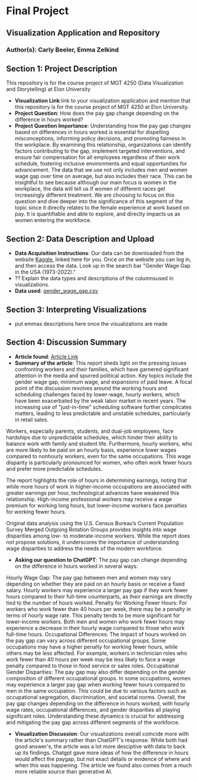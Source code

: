 # Final Project
## Visualization Application and Repository
### Author(s): Carly Beeler, Emma Zelkind

## Section 1: Project Description
This repository is for the course project of MGT 4250 (Data Visualization and Storytelling) at Elon University
- **Visualization Link**:link to your visualization application and mention that this repository is for the course project of MGT 4250 at Elon University.
- **Project Question**: How does the pay gap change depending on the difference in hours worked?
- **Project Question Importance**: Understanding how the pay gap changes based on differences in hours worked is essential for dispelling misconceptions, informing policy decisions, and promoting fairness in the workplace. By examining this relationship, organizations can identify factors contributing to the gap, implement targeted interventions, and ensure fair compensation for all employees regardless of their work schedule, fostering inclusive environments and equal opportunities for advancement. The data that we use not only includes men and women wage gap over time on average, but also includes their race. This can be insightful to see because although our main focus is women in the workplace, the data will tell us if women of different races get increasingly different treatment. We are choosing to focus on this question and dive deeper into the significance of this segment of the topic since it directly relates to the female experience at work based on pay. It is quantifiable and able to explore, and directly impacts us as women entering the workforce.


## Section 2: Data Description and Upload
- **Data Acquisition Instructions**: Our data can be downloaded from the website [Kaggle](https://www.kaggle.com/), linked here for you. Once on the website you can log in, and then access the data. Look up in the search bar "Gender Wage Gap in the USA (1973-2022)."
- ??  Explain the data types and descriptions of the columnsused in visualizations.
- **Data used**: [gender_wage_gap.csv](https://github.com/carlybeeler/Final-Project/files/15223189/gender_wage_gap.csv)


## Section 3: Interpreting Visualizations
- put emmas descriptions here once the visualizations are made

## Section 4: Discussion Summary 
- **Article found**: [Article Link](https://scholar.harvard.edu/files/goldin/files/goldin_equalpay-cap.pdf)
- **Summary of the article**:
  This report sheds light on the pressing issues confronting workers and their families, which have garnered significant attention in the media and spurred political action. Key topics include the gender wage gap, minimum wage, and expansions of paid leave. A focal point of the discussion revolves around the working hours and scheduling challenges faced by lower-wage, hourly workers, which have been exacerbated by the weak labor market in recent years. The increasing use of "just-in-time" scheduling software further complicates matters, leading to less predictable and unstable schedules, particularly in retail sales.

Workers, especially parents, students, and dual-job employees, face hardships due to unpredictable schedules, which hinder their ability to balance work with family and student life. Furthermore, hourly workers, who are more likely to be paid on an hourly basis, experience lower wages compared to nonhourly workers, even for the same occupations. This wage disparity is particularly pronounced for women, who often work fewer hours and prefer more predictable schedules.

The report highlights the role of hours in determining earnings, noting that while more hours of work in higher-income occupations are associated with greater earnings per hour, technological advances have weakened this relationship. High-income professional workers may receive a wage premium for working long hours, but lower-income workers face penalties for working fewer hours.

Original data analysis using the U.S. Census Bureau’s Current Population Survey Merged Outgoing Rotation Groups provides insights into wage disparities among low- to moderate-income workers. While the report does not propose solutions, it underscores the importance of understanding wage disparities to address the needs of the modern workforce.

- **Asking our question to ChatGPT**:
  The pay gap can change depending on the difference in hours worked in several ways:

Hourly Wage Gap: The pay gap between men and women may vary depending on whether they are paid on an hourly basis or receive a fixed salary. Hourly workers may experience a larger pay gap if they work fewer hours compared to their full-time counterparts, as their earnings are directly tied to the number of hours worked.
Penalty for Working Fewer Hours: For workers who work fewer than 40 hours per week, there may be a penalty in terms of hourly wage rate. This penalty tends to be more significant for lower-income workers. Both men and women who work fewer hours may experience a decrease in their hourly wage compared to those who work full-time hours.
Occupational Differences: The impact of hours worked on the pay gap can vary across different occupational groups. Some occupations may have a higher penalty for working fewer hours, while others may be less affected. For example, workers in technician roles who work fewer than 40 hours per week may be less likely to face a wage penalty compared to those in food service or sales roles.
Occupational Gender Disparities: The pay gap may also differ depending on the gender composition of different occupational groups. In some occupations, women may experience a larger pay gap when working fewer hours compared to men in the same occupation. This could be due to various factors such as occupational segregation, discrimination, and societal norms.
Overall, the pay gap changes depending on the difference in hours worked, with hourly wage rates, occupational differences, and gender disparities all playing significant roles. Understanding these dynamics is crucial for addressing and mitigating the pay gap across different segments of the workforce.

- **Visualization Discussion**: Our visualizations overall coincide more with the article's summary rather than ChatGPT's response. While both had good answer's, the article was a lot more desciptive with data to back up its findings. Chatgpt gave more ideas of how the difference in hours would affect the paygap, but not exact details or evidence of where and when this was happening. The article we found also comes from a much more reliable source than generative AI.








